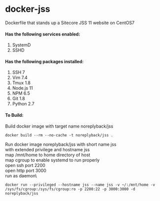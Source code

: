 # docker-jss
Dockerfile that stands up a Sitecore JSS 11 website on CentOS7

#### Has the following services enabled:

1. SystemD
2. SSHD

#### Has the following packages installed:

1. SSH 7
2. Vim 7.4
3. Tmux 1.8
4. Node.js 11
5. NPM 6.5
6. Git 1.8
7. Python 2.7

#### To Build:


Build docker image with target name noreplyback/jss
```
docker build --rm --no-cache -t noreplyback/jss .
```

Run docker image noreplyback/jss with short name jss\
with extended privilege and hostname jss\
map /mnt/home to home directory of host\
map cgroup to enable systemd to run properly\
open ssh port 2200\
open http port 3000\
run as daemon\
```
docker run --privileged --hostname jss --name jss -v ~/:/mnt/home -v /sys/fs/cgroup:/sys/fs/cgroup:ro -p 2200:22 -p 3000:3000 -d noreplyback/jss
```
